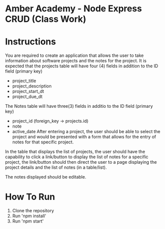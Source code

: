 # Amber Academy - Node Express CRUD (Class Work)

# Instructions

You are required to create an application that allows the user to take information about software projects and the notes for the project.
It is expected that the projects table will have four (4) fields in addition to the ID field (primary key)

-   project_title
-   project_description
-   project_start_dt
-   project_due_dt

The Notes table will have three(3) fields in additio to the ID field (primary key)

-   project_id (foreign_key -> projects.id)
-   note
-   active_date
    After entering a project, the user should be able to select the project and would be presented with a form that allows for the entry of notes for that specific project.

In the table that displays the list of projects, the user should have the capability to click a link/button to display the list of notes for a specific project, the link/button should then direct the user to a page displaying the project details and the list of notes (in a table/list).

The notes displayed should be editable.

# How To Run

1. Clone the repository
1. Run 'npm install'
1. Run 'npm start'
